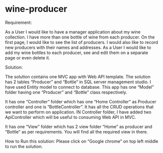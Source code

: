 # wine-producer                                                              

Requirement:

As a User I would like to have a manager application about my wine collection. I have more
than one bottle of wine from each producer. On the first page, I would like to see the list of
producers. I would also like to record new producers with their names and addresses.
As a User I would like to add my wine bottles to each producer, see and edit them on a
separate page or even delete it.


Solution:

The solution contains one MVC app with Web API template. The solution has 2 tables “Producer” and “Bottle” in SQL server management studio. I have used Entity model to connect to database. This app has one “Model” folder having one “Producer” and “Bottle” class respectively.
 
 It has one “Controller” folder which has one “Home Controller” as Producer controller and one is “BottleController”. It has all the CRUD operations that we want to perform on application. 
IN Controller folder, I have added two ApiController which will be useful to consuming Web API in MVC. 
 
It has one “View”  folder which has 2 view folder “Home” as producer and “Bottle” as per requirements. You will find all the required view in there.

How to Run this solution:
Please click on “Google chrome” on top left middle to run the solution.


